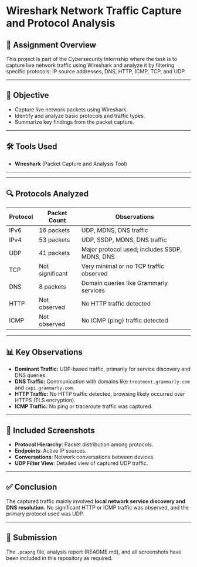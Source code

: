 # Wireshark Network Traffic Capture and Protocol Analysis

## 📄 Assignment Overview
This project is part of the Cybersecurity Internship where the task is to capture live network traffic using Wireshark and analyze it by filtering specific protocols: IP source addresses, DNS, HTTP, ICMP, TCP, and UDP.

---

## 🎯 Objective
- Capture live network packets using Wireshark.
- Identify and analyze basic protocols and traffic types.
- Summarize key findings from the packet capture.

---

## 🛠 Tools Used
- **Wireshark** (Packet Capture and Analysis Tool)

---


---

## 🔍 Protocols Analyzed

| Protocol | Packet Count | Observations |
|----------|--------------|--------------|
| IPv6     | 16 packets   | UDP, MDNS, DNS traffic |
| IPv4     | 53 packets   | UDP, SSDP, MDNS, DNS traffic |
| UDP      | 41 packets   | Major protocol used; includes SSDP, MDNS, DNS |
| TCP      | Not significant | Very minimal or no TCP traffic observed |
| DNS      | 8 packets    | Domain queries like Grammarly services |
| HTTP     | Not observed | No HTTP traffic detected |
| ICMP     | Not observed | No ICMP (ping) traffic detected |

---

## 📊 Key Observations
- **Dominant Traffic:** UDP-based traffic, primarily for service discovery and DNS queries.
- **DNS Traffic:** Communication with domains like `treatment.grammarly.com` and `capi.grammarly.com`.
- **HTTP Traffic:** No HTTP traffic detected, browsing likely occurred over HTTPS (TLS encryption).
- **ICMP Traffic:** No ping or traceroute traffic was captured.

---

## 📸 Included Screenshots
- **Protocol Hierarchy**: Packet distribution among protocols.
- **Endpoints**: Active IP sources.
- **Conversations**: Network conversations between devices.
- **UDP Filter View**: Detailed view of captured UDP traffic.

---

## ✅ Conclusion
The captured traffic mainly involved **local network service discovery and DNS resolution.** No significant HTTP or ICMP traffic was observed, and the primary protocol used was UDP.

---

## 🔗 Submission
The `.pcapng` file, analysis report (README.md), and all screenshots have been included in this repository as required.


